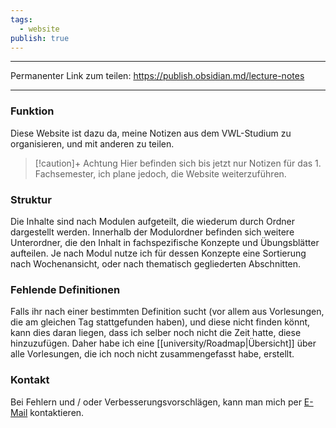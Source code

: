 ```yaml
---
tags:
  - website
publish: true
---
```

***
Permanenter Link zum teilen: https://publish.obsidian.md/lecture-notes
***
### Funktion
Diese Website ist dazu da, meine Notizen aus dem VWL-Studium zu organisieren, und mit anderen zu teilen.

> [!caution]+ Achtung
> Hier befinden sich bis jetzt nur Notizen für das 1. Fachsemester, ich plane jedoch, die Website weiterzuführen.
### Struktur
Die Inhalte sind nach Modulen aufgeteilt, die wiederum durch Ordner dargestellt werden. Innerhalb der Modulordner befinden sich weitere Unterordner, die den Inhalt in fachspezifische Konzepte und Übungsblätter aufteilen. Je nach Modul nutze ich für dessen Konzepte eine Sortierung nach Wochenansicht, oder nach thematisch gegliederten Abschnitten.

### Fehlende Definitionen
Falls ihr nach einer bestimmten Definition sucht (vor allem aus Vorlesungen, die am gleichen Tag stattgefunden haben), und diese nicht finden könnt, kann dies daran liegen, dass ich selber noch nicht die Zeit hatte, diese hinzuzufügen. Daher habe ich eine [[university/Roadmap|Übersicht]] über alle Vorlesungen, die ich noch nicht zusammengefasst habe, erstellt.

### Kontakt
Bei Fehlern und / oder Verbesserungsvorschlägen, kann man mich per [E-Mail](mailto:j.b.kleindopf@gmail.com?subject=Fehler/Verbesserung) kontaktieren.